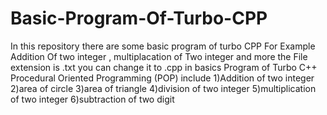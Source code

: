 # Basic-Program-Of-Turbo-CPP
In this repository there are some basic program of turbo CPP  For Example Addition Of two integer , multiplacation of Two integer and more
the File extension is .txt you can change it to .cpp
in basics Program of Turbo C++ Procedural Oriented Programming (POP) include
1)Addition of two integer
2)area of  circle
3)area of triangle
4)division of two integer
5)multiplication of two integer
6)subtraction of two digit
